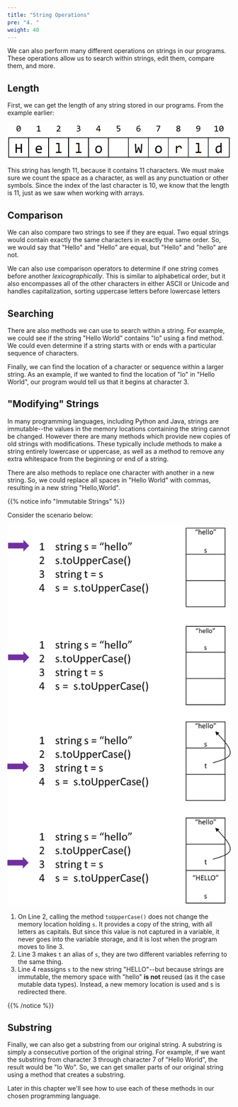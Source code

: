 ```yaml
---
title: "String Operations"
pre: "4. "
weight: 40
---
```


We can also perform many different operations on strings in our programs. These operations allow us to search within strings, edit them, compare them, and more.

## Length

First, we can get the length of any string stored in our programs. From the example earlier:

![String Array](/images/09-string/7.2.stringarray.png)

This string has length 11, because it contains 11 characters. We must make sure we count the space as a character, as well as any punctuation or other symbols. Since the index of the last character is 10, we know that the length is 11, just as we saw when working with arrays.

## Comparison

We can also compare two strings to see if they are equal. Two equal strings would contain exactly the same characters in exactly the same order. So, we would say that "Hello" and "Hello" are equal, but "Hello" and "hello" are not. 

We can also use comparison operators to determine if one string comes before another _lexicographically_. This is similar to alphabetical order, but it also encompasses all of the other characters in either ASCII or Unicode and handles capitalization, sorting uppercase letters before lowercase letters

## Searching

There are also methods we can use to search within a string. For example, we could see if the string "Hello World" contains "lo" using a find method. We could even determine if a string starts with or ends with a particular sequence of characters. 

Finally, we can find the location of a character or sequence within a larger string. As an example, if we wanted to find the location of "lo" in "Hello World", our program would tell us that it begins at character 3. 

## "Modifying" Strings

In many programming languages, including Python and Java, strings are immutable--the values in the memory locations containing the string cannot be changed.  However there are many methods which provide new copies of old strings with modifications. These typically include methods to make a string entirely lowercase or uppercase, as well as a method to remove any extra whitespace from the beginning or end of a string. 

There are also methods to replace one character with another in a new string. So, we could replace all spaces in "Hello World" with commas, resulting in a new string "Hello,World". 

{{% notice info "Immutable Strings" %}}

Consider the scenario below:

![Immutable Strings](/images/09-string/immutable_strings.png)

1. On Line 2, calling the method `toUpperCase()` does not change the memory location holding `s`.  It provides a copy of the string, with all letters as capitals. But since this value is not captured in a variable, it never goes into the variable storage, and it is lost when the program moves to line 3.
1. Line 3 makes `t` an alias of `s`, they are two different variables referring to the same thing.
1. Line 4 reassigns `s` to the new string "HELLO"--but because strings are immutable, the memory space with "hello" **is not** reused (as it the case mutable data types).  Instead, a new memory location is used and s is redirected there.

{{% /notice %}}

## Substring

Finally, we can also get a substring from our original string. A substring is simply a consecutive portion of the original string. For example, if we want the substring from character 3 through character 7 of "Hello World", the result would be "lo Wo". So, we can get smaller parts of our original string using a method that creates a substring.

Later in this chapter we'll see how to use each of these methods in our chosen programming language. 



